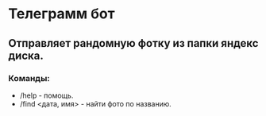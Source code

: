 ﻿# Телеграмм бот
## Отправляет рандомную фотку из папки яндекс диска.

### Команды:
- /help - помощь.
- /find <дата, имя> - найти фото по названию.